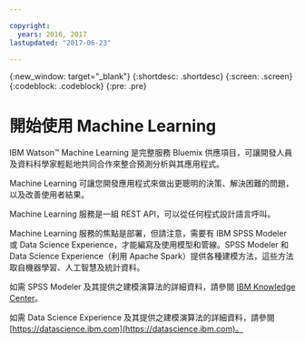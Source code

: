 ```yaml
---

copyright:
  years: 2016, 2017
lastupdated: "2017-06-23"

---
```


{:new_window: target="_blank"}
{:shortdesc: .shortdesc}
{:screen: .screen}
{:codeblock: .codeblock}
{:pre: .pre}

# 開始使用 Machine Learning


IBM Watson™ Machine Learning 是完整服務 Bluemix 供應項目，可讓開發人員及資料科學家輕鬆地共同合作來整合預測分析與其應用程式。

Machine Learning 可讓您開發應用程式來做出更聰明的決策、解決困難的問題，以及改善使用者結果。

Machine Learning 服務是一組 REST API，可以從任何程式設計語言呼叫。

Machine Learning 服務的焦點是部署，但請注意，需要有 IBM SPSS Modeler 或 Data Science
Experience，才能編寫及使用模型和管線。SPSS Modeler 和 Data Science Experience（利用 Apache Spark）提供各種建模方法，這些方法取自機器學習、人工智慧及統計資料。


如需 SPSS Modeler 及其提供之建模演算法的詳細資料，請參閱 [IBM Knowledge
Center]()。

如需 Data Science Experience 及其提供之建模演算法的詳細資料，請參閱 [https://datascience.ibm.com](https://datascience.ibm.com)。
